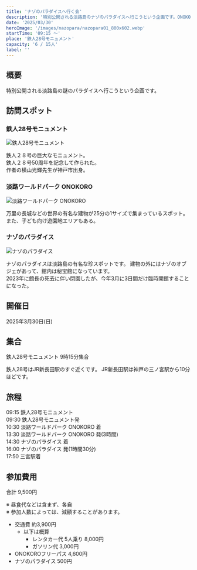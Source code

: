 ```yaml
---
title: 'ナゾのパラダイスへ行く会'
description: '特別公開される淡路島のナゾのパラダイスへ行こうという企画です。ONOKOROにも行きます。'
date: '2025/03/30'
heroImage: '/images/nazopara/nazopara01_800x602.webp'
startTime: '09:15 〜'
place: '鉄人28号モニュメント'
capacity: '6 / 15人'
label: ''
---
```


## 概要

特別公開される淡路島の謎のパラダイスへ行こうという企画です。

## 訪問スポット


### 鉄人28号モニュメント 

![鉄人28号モニュメント](/images/nazopara/tetsujin28_800x1063.webp)

鉄人２８号の巨大なモニュメント。  
鉄人２８号50周年を記念して作られた。  
作者の横山光輝先生が神戸市出身。

### 淡路ワールドパーク ONOKORO

![淡路ワールドパーク ONOKORO](/images/nazopara/onokoro01_800x602.webp)


万里の長城などの世界の有名な建物が25分の1サイズで集まっているスポット。  
また、子ども向け遊園地エリアもある。

### ナゾのパラダイス

![ナゾのパラダイス](/images/nazopara/nazopara01_800x602.webp)

ナゾのパラダイスは淡路島の有名な珍スポットです。 
建物の外にはナゾのオブジェがあって、館内は秘宝館になっています。   
2023年に館長の死去に伴い閉園したが、今年3月に3日間だけ臨時開館することになった。  

## 開催日

2025年3月30日(日)

## 集合

鉄人28号モニュメント 9時15分集合

鉄人28号はJR新長田駅のすぐ近くです。
JR新長田駅は神戸の三ノ宮駅から10分ほどです。

## 旅程

09:15 鉄人28号モニュメント  
09:30 鉄人28号モニュメント発  
10:30 淡路ワールドパーク ONOKORO 着  
13:30 淡路ワールドパーク ONOKORO 発(3時間)  
14:30 ナゾのパラダイス 着  
16:00 ナゾのパラダイス 発(1時間30分)  
17:50 三宮駅着

## 参加費用

合計 9,500円

※ 昼食代などは含まず、各自  
※ 参加人数によっては、減額することがあります。


- 交通費 約3,900円
  - 以下は概算
    - レンタカー代 5人乗り 8,000円
    - ガソリン代 3,000円
- ONOKOROフリーパス 4,600円
- ナゾのパラダイス 500円

